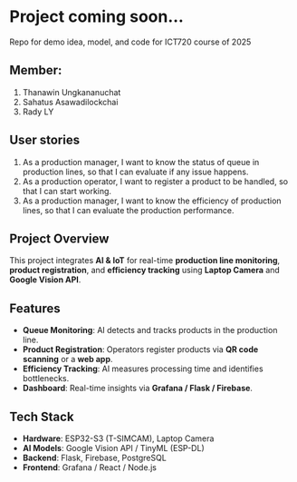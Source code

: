 # Project coming soon...
Repo for demo idea, model, and code for ICT720 course of 2025

## Member: 

1. Thanawin Ungkananuchat
2. Sahatus Asawadilockchai
3. Rady LY

## User stories

1. As a production manager, I want to know the status of queue in production lines, so that I can evaluate if any issue happens. 
2. As a production operator, I want to register a product to be handled, so that I can start working. 
3. As a production manager, I want to know the efficiency of production lines, so that I can evaluate the production performance. 
   
## Project Overview  
This project integrates **AI & IoT** for real-time **production line monitoring**, **product registration**, and **efficiency tracking** using **Laptop Camera** and **Google Vision API**.  

## Features  
- **Queue Monitoring**: AI detects and tracks products in the production line.  
- **Product Registration**: Operators register products via **QR code scanning** or a **web app**.  
- **Efficiency Tracking**: AI measures processing time and identifies bottlenecks.  
- **Dashboard**: Real-time insights via **Grafana / Flask / Firebase**.  

## Tech Stack  
- **Hardware**: ESP32-S3 (T-SIMCAM), Laptop Camera
- **AI Models**: Google Vision API / TinyML (ESP-DL)  
- **Backend**: Flask, Firebase, PostgreSQL  
- **Frontend**: Grafana / React / Node.js  

